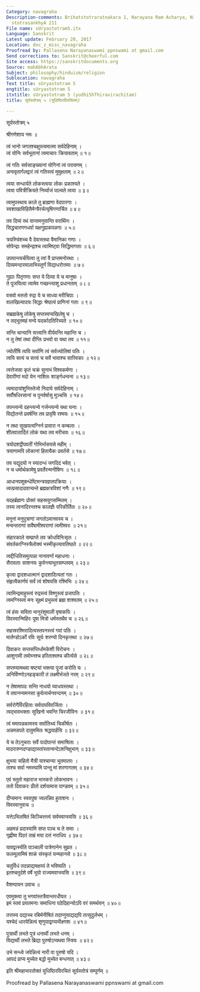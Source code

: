 ```yaml
---
Category: navagraha
Description-comments: Brihatstotraratnakara 1, Narayana Ram Acharya, Nirnayasagar,
  stotrasankhyA 211
File name: sUryastotram5.itx
Language: Sanskrit
Latest update: February 20, 2017
Location: doc_z_misc_navagraha
Proofread by: Pallasena Narayanaswami ppnswami at gmail.com
Send corrections to: Sanskrit@cheerful.com
Site access: https://sanskritdocuments.org
Source: mahAbhArata
Subject: philosophy/hinduism/religion
Sublocation: navagraha
Text title: sUryastotram 5
engtitle: sUryastotram 5
itxtitle: sUryastotram 5 (yudhiShThiravirachitam)
title: सूर्यस्तोत्रम् ५ (युधिष्ठिरविरचितम्)

---
```

  
 सूर्यस्तोत्रम् ५   
  
श्रीगणेशाय नमः ॥  
  
त्वं भानो जगतश्चक्षुस्त्वमात्मा सर्वदेहिनाम् ।  
त्वं योनिः सर्वभूतानां त्वमाचारः क्रियावताम् ॥ १॥  
  
त्वं गतिः सर्वसाङ्ख्यानां योगिनां त्वं परायणम् ।  
अनावृतार्गलद्वारं त्वं गतिस्त्वं मुमुक्षताम् ॥ २॥  
  
त्वया सन्धार्यते लोकस्त्वया लोकः प्रकाश्यते ।  
त्वया पवित्रीक्रियते निर्व्याजं पाल्यते त्वया ॥ ३॥  
  
त्वामुपस्थाय काले तु ब्राह्मणा वेदपारगाः ।  
स्वशाखाविहितैर्मन्त्रैरर्चत्यृषिगणार्चित ॥ ४॥  
  
तव दिव्यं रथं यान्तमनुयान्ति वरार्थिनः ।  
सिद्धचारणगधर्वा यक्षगुह्यकपन्नगाः ॥ ५॥  
  
त्रयस्त्रिंशच्च वै देवास्तथा वैमानिका गणाः ।  
सोपेन्द्राः समहेन्द्राश्च त्वामिष्ट्वा सिद्धिमागताः ॥ ६॥  
  
उपयान्त्यर्चयित्वा तु त्वां वै प्राप्तमनोरथाः ।  
दिव्यमन्दारमालाभिस्तूर्णं विद्याधरोत्तमाः ॥ ७॥  
  
गुह्याः पितृगणाः सप्त ये दिव्या ये च मानुषाः ।  
ते पूजयित्वा त्वामेव गच्छन्त्याशु प्रधानताम् ॥ ८॥  
  
वसवो मरुतो रुद्रा ये च साध्या मरीचिपाः ।  
वालखिल्यादयः सिद्धाः श्रेष्ठत्वं प्राणिनां गताः ॥ ९॥  
  
सब्रह्मकेषु लोकेषु सप्तस्वप्यखिलेषु च ।  
न तद्भूतमहं मन्ये यदर्कादतिरिच्यते ॥ १०॥  
  
सन्ति चान्यानि सत्त्वानि वीर्यवन्ति महान्ति च ।  
न तु तेषां तथा दीप्तिः प्रभवो वा यथा तव ॥ ११॥  
  
ज्योतींषि त्वयि सर्वाणि त्वं सर्वज्योतिषां पतिः ।  
त्वयि सत्यं च सत्त्वं च सर्वे भावाश्च सात्त्विकाः ॥ १२॥  
  
त्वत्तेजसा कृतं चक्रं सुनाभं विश्वकर्मणा ।  
देवारीणां मदो येन नाशितः शार्ङ्गधन्वना ॥ १३॥  
  
त्वमादायांशुभिस्तेजो निदाघे सर्वदेहिनाम् ।  
सर्वौषधिरसानां च पुनर्वर्षासु मुञ्चसि ॥ १४॥  
  
तपन्त्यन्ये दहन्त्यन्ये गर्जन्त्यन्ये यथा घनाः ।  
विद्योतन्ते प्रवर्षन्ति तव प्रावृषि रश्मयः ॥ १५॥  
  
न तथा सुखयत्यग्निर्न प्रावारा न कम्बलाः ।  
शीतवातार्दितं लोकं यथा तव मरीचयः ॥ १६॥  
  
त्रयोदशद्वीपवतीं गोभिर्भासयसे महीम् ।  
त्रयाणामपि लोकानां हितायैकः प्रवर्तसे ॥ १७॥  
  
तव यद्युदयो न स्यादन्धं जगदिदं भवेत् ।  
न च धर्मार्थकामेषु प्रवर्तेरन्मनीषिणः ॥ १८॥  
  
आधानपशुबन्धेष्टिमन्त्रयज्ञतपक्रियाः ।  
त्वत्प्रसादादवाप्यन्ते ब्रह्मक्षत्रविशां गणैः ॥ १९॥  
  
यदहर्ब्रह्मणः प्रोक्तं सहस्रयुगसम्मितम् ।  
तस्य त्वनादिरन्तश्च कालज्ञैः परिकीर्तितः ॥ २०॥  
  
मनूनां मनुपुत्राणां जगतोऽमानवस्य च ।  
मन्वन्तराणां सर्वेषामीश्वराणां त्वमीश्वरः ॥ २१॥  
  
संहारकाले सम्प्राप्ते तव क्रोधविनिःसृतः ।  
संवर्तकाग्निस्त्रैलोक्यं भस्मीकृत्यावतिष्ठते ॥ २२॥  
  
त्वद्दीधितिसमुत्पन्ना नानावर्णा महाधनाः ।  
सैरावताः साशनयः कुर्वन्त्याभूतसम्प्लवम् ॥ २३॥  
  
कृत्वा द्वादशधात्मानं द्वादशादित्यतां गतः ।  
संहृत्यैकार्णवं सर्वं त्वं शोषयसि रश्मिभिः ॥ २४॥  
  
त्वामिन्द्रमाहुस्त्वं रुद्रस्त्वं विष्णुस्त्वं प्रजापतिः ।  
त्वमग्निस्त्वं मनः सूक्ष्मं प्रभुस्त्वं ब्रह्म शाश्वतम् ॥ २५॥  
  
त्वं हंसः सविता भानुरंशुमाली वृषाकपिः ।  
विवस्वान्मिहिरः पूषा मित्रो धर्मस्तथैव च ॥ २६॥  
  
सहस्ररश्मिरादित्यस्तपनस्त्वं गवां पतिः ।  
मार्तण्डोऽर्को रविः सूर्यः शरण्यो दिनकृत्तथा ॥ २७॥  
  
दिवाकरः सप्तसप्तिर्धामकेशी विरोचनः ।  
आशुगामी तमोघ्नश्च हरिताश्वश्च कीर्त्यसे ॥ २८॥  
  
सप्तम्यामथवा षष्ट्यां भक्त्या पूजां करोति यः ।  
अनिर्विण्णोऽनहङ्कारी तं लक्ष्मीर्भजते नरम् ॥ २९॥  
  
न तेषामापदः सन्ति नाधयो व्याधयस्तथा ।  
ये तवानन्यमनसा कुर्वत्यर्चनवन्दनम् ॥ ३०॥  
  
सर्वरोगैर्विरहिताः सर्वपापविवर्जिताः ।  
त्वद्भावभक्ताः सुखिनो भवन्ति चिरजीविनः ॥ ३१॥  
  
त्वं ममापन्नकामस्य सर्वातिथ्यं चिकीर्षतः ।  
अन्नमन्नपते दातुममितः श्रद्धयार्हसि ॥ ३२॥  
  
ये च तेऽनुचराः सर्वे पादोपान्तं समाश्रिताः ।  
माठरारुणदण्डाद्यास्तांस्तान्वन्देऽशनिक्षुभान् ॥ ३३॥  
  
क्षुभया सहितो मैत्री याश्चान्या भूतमातरः ।  
ताश्च सर्वा नमस्यामि पान्तु मां शरणागतम् ॥ ३४॥  
  
एवं स्तुतो महाराज भास्करो लोकभावनः ।  
ततो दिवाकरः प्रीतो दर्शयामास पाण्डवम् ॥ ३५॥  
  
दीप्यमानः स्ववपुषा ज्वलन्निव हुताशनः ।  
विवस्वानुवाच ॥  
  
यत्तेऽभिलषितं किञ्चित्तत्त्वं सर्वमवाप्स्यसि ॥ ३६॥  
  
अहमन्नं प्रदास्यामि सप्त पञ्च च ते समाः ।  
गृह्णीष्व पिठरं ताम्रं मया दत्तं नराधिप ॥ ३७॥  
  
यावद्वर्त्स्यति पाञ्चाली पात्रेणानेन सुव्रत ।  
फलमूलामिषं शाकं संस्कृतं यन्महानसे ॥ ३८॥  
  
चतुर्विधं तदन्नाद्यमक्षय्यं ते भविष्यति ।  
इतश्चतुर्दशे वर्षे भूयो राज्यमवाप्स्यसि ॥ ३९॥  
  
वैशम्पायन उवाच ॥  
  
एवमुक्त्वा तु भगवांस्तत्रैवान्तरधीयत ।  
इमं स्तवं प्रयतमनाः समाधिना पठेदिहान्योऽपि वरं समर्थयन् ॥ ४०॥  
  
तत्तस्य दद्याच्च रबिर्मनीषितं तदाप्नुयाद्यद्यपि तत्सुदुर्लभम् ।  
यश्चेदं धारयेन्नित्यं शृणुयाद्वाप्यभीक्ष्णशः ॥ ४१॥  
  
पुत्रार्थी लभते पुत्रं धनार्थी लभते धनम् ।  
विद्यार्थी लभते ब्रिद्या पुरुषोऽप्यथवा स्त्रियः ॥ ४२॥  
  
उभे सन्ध्ये जपेन्नित्यं नारी वा पुरुषो यदि ।  
आपदं प्राप्य मुच्येत बद्धो मुच्येत बन्धनात् ॥ ४३॥  
  
इति श्रीमहाभारतोक्तं युधिष्ठिरविरचितं सूर्यस्तोत्रं सम्पूर्णम् ॥  
  
  
Proofread by Pallasena Narayanaswami ppnswami at gmail.com  
  
